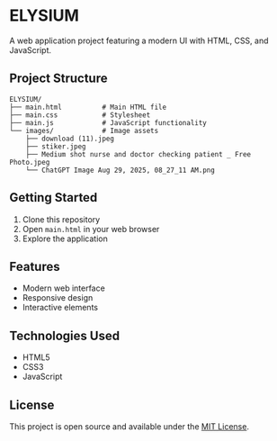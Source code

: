 # ELYSIUM

A web application project featuring a modern UI with HTML, CSS, and JavaScript.

## Project Structure

```
ELYSIUM/
├── main.html          # Main HTML file
├── main.css           # Stylesheet
├── main.js            # JavaScript functionality
└── images/            # Image assets
    ├── download (11).jpeg
    ├── stiker.jpeg
    ├── Medium shot nurse and doctor checking patient _ Free Photo.jpeg
    └── ChatGPT Image Aug 29, 2025, 08_27_11 AM.png
```

## Getting Started

1. Clone this repository
2. Open `main.html` in your web browser
3. Explore the application

## Features

- Modern web interface
- Responsive design
- Interactive elements

## Technologies Used

- HTML5
- CSS3
- JavaScript

## License

This project is open source and available under the [MIT License](LICENSE). 